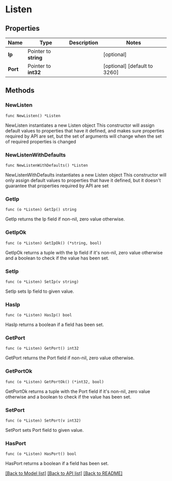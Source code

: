 # Listen

## Properties

Name | Type | Description | Notes
------------ | ------------- | ------------- | -------------
**Ip** | Pointer to **string** |  | [optional] 
**Port** | Pointer to **int32** |  | [optional] [default to 3260]

## Methods

### NewListen

`func NewListen() *Listen`

NewListen instantiates a new Listen object
This constructor will assign default values to properties that have it defined,
and makes sure properties required by API are set, but the set of arguments
will change when the set of required properties is changed

### NewListenWithDefaults

`func NewListenWithDefaults() *Listen`

NewListenWithDefaults instantiates a new Listen object
This constructor will only assign default values to properties that have it defined,
but it doesn't guarantee that properties required by API are set

### GetIp

`func (o *Listen) GetIp() string`

GetIp returns the Ip field if non-nil, zero value otherwise.

### GetIpOk

`func (o *Listen) GetIpOk() (*string, bool)`

GetIpOk returns a tuple with the Ip field if it's non-nil, zero value otherwise
and a boolean to check if the value has been set.

### SetIp

`func (o *Listen) SetIp(v string)`

SetIp sets Ip field to given value.

### HasIp

`func (o *Listen) HasIp() bool`

HasIp returns a boolean if a field has been set.

### GetPort

`func (o *Listen) GetPort() int32`

GetPort returns the Port field if non-nil, zero value otherwise.

### GetPortOk

`func (o *Listen) GetPortOk() (*int32, bool)`

GetPortOk returns a tuple with the Port field if it's non-nil, zero value otherwise
and a boolean to check if the value has been set.

### SetPort

`func (o *Listen) SetPort(v int32)`

SetPort sets Port field to given value.

### HasPort

`func (o *Listen) HasPort() bool`

HasPort returns a boolean if a field has been set.


[[Back to Model list]](../README.md#documentation-for-models) [[Back to API list]](../README.md#documentation-for-api-endpoints) [[Back to README]](../README.md)



